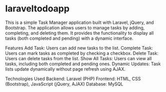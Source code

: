 # laraveltodoapp

This is a simple Task Manager application built with Laravel, jQuery, and Bootstrap. The application allows users to manage tasks by adding, completing, and deleting them. It provides the functionality to display all tasks (both completed and pending) with a dynamic interface.

Features
Add Task: Users can add new tasks to the list.
Complete Task: Users can mark tasks as completed by checking a checkbox.
Delete Task: Users can delete tasks from the list.
Show All Tasks: Users can view all tasks, including both completed and pending ones.
Dynamic Updates: Task lists update dynamically without page refresh using AJAX.

Technologies Used
Backend: Laravel (PHP)
Frontend: HTML, CSS (Bootstrap), JavaScript (jQuery, AJAX)
Database: MySQL 
